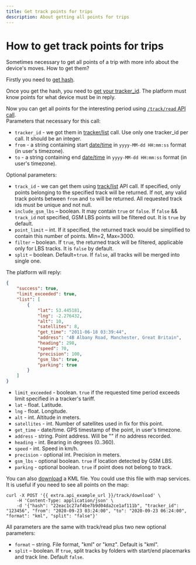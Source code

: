 ```yaml
---
title: Get track points for trips
description: About getting all points for trips
---
```


# How to get track points for trips

Sometimes necessary to get all points of a trip with more info about the device's moves.
How to get them?

Firstly you need to [get hash](./get-session-hash.md).

Once you get the hash, you need to [get your tracker_id](./get-tracker-list.md). The platform must know points for what device must be in reply.

Now you can get all points for the interesting period using [`/track/read` API call](../resources/tracking/track/index.md#read).  
Parameters that necessary for this call:

* `tracker_id` - we got them in [tracker/list](../resources/tracking/tracker/index.md#list) call. Use only one tracker_id per call. It should be an integer.
* `from` - a string containing start [date/time](../getting-started.md#data-types) in `yyyy-MM-dd HH:mm:ss` format (in user's timezone).
* `to` - a string containing end [date/time](../getting-started.md#data-types) in `yyyy-MM-dd HH:mm:ss` format (in user's timezone).

Optional parameters:

* `track_id` - we can get them using [track/list](../resources/tracking/track/index.md#list) API call.
  If specified, only points belonging to the specified track will be returned. If not, 
  any valid track points between `from` and `to` will be returned. 
  All requested track ids must be unique and not null.
* `include_gsm_lbs` – boolean. It may contain `true` or `false`. 
  If `false` && `track_id` not specified, GSM LBS points will be filtered out. It is `true` by default.
* `point_limit` – int. If it specified, the returned track would be simplified to contain
  this number of points. Min=2, Max=3000.
* `filter` – boolean. If `true`, the returned track will be filtered, applicable only for LBS tracks. It is `false` 
by default.
* `split` – boolean. Default=`true`. If `false`, all tracks will be merged into single one.

The platform will reply:

```json
{
    "success": true,
    "limit_exceeded": true,
    "list": [
        {
            "lat": 53.445181,
            "lng": -2.276432,
            "alt": 10,
            "satellites": 8,
            "get_time": "2011-06-18 03:39:44",
            "address": "4B Albany Road, Manchester, Great Britain",
            "heading": 298,
            "speed": 70,
            "precision": 100,
            "gsm_lbs": true,
            "parking": true
        }
    ]
}
```

* `limit_exceeded` - boolean. `true` if the requested time period exceeds limit specified in a tracker's tariff.
* `lat` - float.  Latitude.
* `lng` - float.  Longitude.
* `alt` - int. Altitude in meters. 
* `satellites` - int. Number of satellites used in fix for this point.
* `get_time` - date/time. GPS timestamp of the point, in user's timezone.
* `address` - string. Point address. Will be "" if no address recorded.
* `heading` - int. Bearing in degrees (0..360).
* `speed` - int. Speed in km/h.
* `precision` - optional int. Precision in meters.
* `gsm_lbs` - optional boolean. `true` if location detected by GSM LBS.
* `parking` - optional boolean. `true` if point does not belong to track.

You can also [download](../resources/tracking/track/index.md#download) a KML file. 
You could use this file with map services. 
It is useful if you need to see all points on the map:

```shell
curl -X POST '{{ extra.api_example_url }}/track/download' \
    -H 'Content-Type: application/json' \ 
    -d '{"hash": "22eac1c27af4be7b9d04da2ce1af111b", "tracker_id": "123456", "from": "2020-09-23 03:24:00", "to": "2020-09-23 06:24:00", "format": "kml", "split": "false"}'
```


All parameters are the same with track/read plus two new optional parameters:

* `format` – string. File format, "kml" or "kmz". Default is "kml".
* `split` – boolean. If `true`, split tracks by folders with start/end placemarks and track line. Default `false`.

